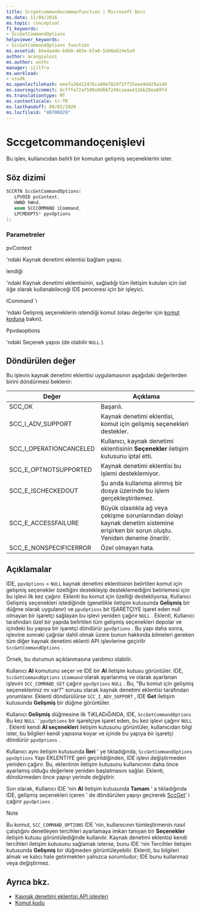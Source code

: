```yaml
---
title: Sccgetcommandocommanfunction | Microsoft Docs
ms.date: 11/04/2016
ms.topic: conceptual
f1_keywords:
- SccGetCommandOptions
helpviewer_keywords:
- SccGetCommandOptions function
ms.assetid: bbe4aa4e-b4b0-403e-b7a0-5dd6eb24e5a9
author: acangialosi
ms.author: anthc
manager: jillfra
ms.workload:
- vssdk
ms.openlocfilehash: eeefa26422476ca40e782df3ff35eee9d429a149
ms.sourcegitcommit: 6cfffa72af599a9d667249caaaa411bb28ea69fd
ms.translationtype: MT
ms.contentlocale: tr-TR
ms.lasthandoff: 09/02/2020
ms.locfileid: "80700829"
---
```

# <a name="sccgetcommandoptions-function"></a>Sccgetcommandoçenişlevi
Bu işlev, kullanıcıdan belirli bir komutun gelişmiş seçeneklerini ister.

## <a name="syntax"></a>Söz dizimi

```cpp
SCCRTN SccGetCommandOptions(
   LPVOID pvContext,
   HWND hWnd,
   enum SCCCOMMAND iCommand,
   LPCMDOPTS* ppvOptions
);
```

### <a name="parameters"></a>Parametreler
 pvContext

'ndaki Kaynak denetimi eklentisi bağlam yapısı.

 lendiği

'ndaki Kaynak denetimi eklentisinin, sağladığı tüm iletişim kutuları için üst öğe olarak kullanabileceği IDE penceresi için bir işleyici.

 ICommand 'ı

'ndaki Gelişmiş seçeneklerin istendiği komut (olası değerler için [komut koduna](../extensibility/command-code-enumerator.md) bakın).

 Ppvdaoptions

'ndaki Seçenek yapısı (de olabilir `NULL` ).

## <a name="return-value"></a>Döndürülen değer
 Bu işlevin kaynak denetimi eklentisi uygulamasının aşağıdaki değerlerden birini döndürmesi beklenir:

|Değer|Açıklama|
|-----------|-----------------|
|SCC_OK|Başarılı.|
|SCC_I_ADV_SUPPORT|Kaynak denetimi eklentisi, komut için gelişmiş seçenekleri destekler.|
|SCC_I_OPERATIONCANCELED|Kullanıcı, kaynak denetimi eklentisinin **Seçenekler** iletişim kutusunu iptal etti.|
|SCC_E_OPTNOTSUPPORTED|Kaynak denetimi eklentisi bu işlemi desteklemiyor.|
|SCC_E_ISCHECKEDOUT|Şu anda kullanıma alınmış bir dosya üzerinde bu işlem gerçekleştirilemez.|
|SCC_E_ACCESSFAILURE|Büyük olasılıkla ağ veya çekişme sorunlarından dolayı kaynak denetim sistemine erişirken bir sorun oluştu. Yeniden deneme önerilir.|
|SCC_E_NONSPECIFICERROR|Özel olmayan hata.|

## <a name="remarks"></a>Açıklamalar
 IDE, `ppvOptions` = `NULL` kaynak denetimi eklentisinin belirtilen komut için gelişmiş seçenekler özelliğini destekleyip desteklemediğini belirlemesi için bu işlevi ilk kez çağırır. Eklenti bu komut için özelliği destekliyorsa, Kullanıcı Gelişmiş seçenekleri istediğinde (genellikle iletişim kutusunda **Gelişmiş** bir düğme olarak uygulanır) ve `ppvOptions` bir IŞARETÇIYE işaret eden null olmayan bir işaretçi sağlayan bu işlevi yeniden çağırır `NULL` . Eklenti, Kullanıcı tarafından özel bir yapıda belirtilen tüm gelişmiş seçenekleri depolar ve içindeki bu yapıya bir işaretçi döndürür `ppvOptions` . Bu yapı daha sonra, işlevine sonraki çağrılar dahil olmak üzere bunun hakkında bilmeleri gereken tüm diğer kaynak denetimi eklenti API işlevlerine geçirilir `SccGetCommandOptions` .

 Örnek, bu durumun açıklanmasına yardımcı olabilir.

 Kullanıcı **Al** komutunu seçer ve IDE bir **Al** iletişim kutusu görüntüler. IDE, `SccGetCommandOptions` `iCommand` olarak ayarlanmış ve olarak ayarlanan işlevini `SCC_COMMAND_GET` çağırır `ppvOptions` `NULL` . Bu, "Bu komut için gelişmiş seçenekleriniz mı var?" sorusu olarak kaynak denetimi eklentisi tarafından yorumlanır. Eklenti döndürülürse `SCC_I_ADV_SUPPORT` , IDE **Get** iletişim kutusunda **Gelişmiş** bir düğme görüntüler.

 Kullanıcı **Gelişmiş** düğmesine ilk TıKLADıĞıNDA, IDE, `SccGetCommandOptions` Bu kez `NULL``ppvOptions` bir işaretçiye işaret eden, bu kez işlevi çağırır `NULL` . Eklenti kendi **Al seçenekleri** iletişim kutusunu görüntüler, kullanıcıdan bilgi ister, bu bilgileri kendi yapısına koyar ve içinde bu yapıya bir işaretçi döndürür `ppvOptions` .

 Kullanıcı aynı iletişim kutusunda **İleri** ' ye tıkladığında, `SccGetCommandOptions` `ppvOptions` Yapı EKLENTIYE geri geçirildiğinden, IDE işlevi değiştirmeden yeniden çağırır. Bu, eklentinin iletişim kutusunu kullanıcının daha önce ayarlamış olduğu değerlere yeniden başlatmasını sağlar. Eklenti, döndürmeden önce yapıyı yerinde değiştirir.

 Son olarak, Kullanıcı IDE 'nin **Al** Iletişim kutusunda **Tamam** ' a tıkladığında IDE, gelişmiş seçenekleri içeren ' de döndürülen yapıyı geçirerek [SccGet](../extensibility/sccget-function.md)' i çağırır `ppvOptions` .

> [!NOTE]
> Bu komut, `SCC_COMMAND_OPTIONS` IDE 'nin, kullanıcının tümleştirmenin nasıl çalıştığını denetleyen tercihleri ayarlamaya imkan tanıyan bir **Seçenekler** iletişim kutusu görüntülediğinde kullanılır. Kaynak denetimi eklentisi kendi tercihleri iletişim kutusunu sağlamak isterse, bunu IDE 'nin Tercihler iletişim kutusunda **Gelişmiş** bir düğmeden görüntüleyebilir. Eklenti, bu bilgileri almak ve kalıcı hale getirmekten yalnızca sorumludur; IDE bunu kullanmaz veya değiştirmez.

## <a name="see-also"></a>Ayrıca bkz.
- [Kaynak denetimi eklentisi API işlevleri](../extensibility/source-control-plug-in-api-functions.md)
- [Komut kodu](../extensibility/command-code-enumerator.md)
